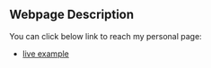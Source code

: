 ## Webpage Description

You can click below link to reach my personal page:
* [live example](https://hgaren.github.io/index.html)


